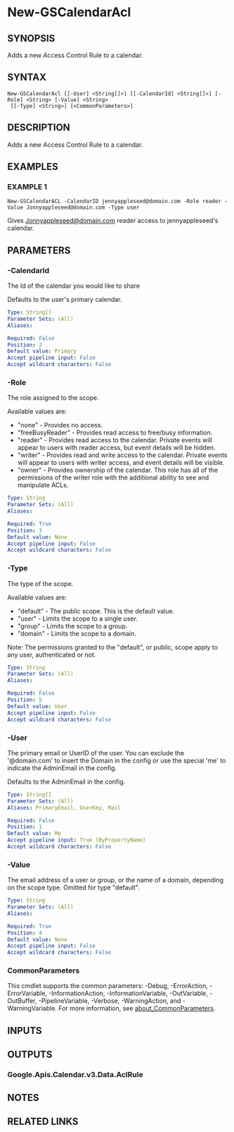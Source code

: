# New-GSCalendarAcl

## SYNOPSIS
Adds a new Access Control Rule to a calendar.

## SYNTAX

```
New-GSCalendarAcl [[-User] <String[]>] [[-CalendarId] <String[]>] [-Role] <String> [-Value] <String>
 [[-Type] <String>] [<CommonParameters>]
```

## DESCRIPTION
Adds a new Access Control Rule to a calendar.

## EXAMPLES

### EXAMPLE 1
```
New-GSCalendarACL -CalendarID jennyappleseed@domain.com -Role reader -Value Jonnyappleseed@domain.com -Type user
```

Gives Jonnyappleseed@domain.com reader access to jennyappleseed's calendar.

## PARAMETERS

### -CalendarId
The Id of the calendar you would like to share

Defaults to the user's primary calendar.

```yaml
Type: String[]
Parameter Sets: (All)
Aliases:

Required: False
Position: 2
Default value: Primary
Accept pipeline input: False
Accept wildcard characters: False
```

### -Role
The role assigned to the scope.

Available values are:
* "none" - Provides no access.
* "freeBusyReader" - Provides read access to free/busy information.
* "reader" - Provides read access to the calendar.
Private events will appear to users with reader access, but event details will be hidden.
* "writer" - Provides read and write access to the calendar.
Private events will appear to users with writer access, and event details will be visible.
* "owner" - Provides ownership of the calendar.
This role has all of the permissions of the writer role with the additional ability to see and manipulate ACLs.

```yaml
Type: String
Parameter Sets: (All)
Aliases:

Required: True
Position: 3
Default value: None
Accept pipeline input: False
Accept wildcard characters: False
```

### -Type
The type of the scope.

Available values are:
* "default" - The public scope.
This is the default value.
* "user" - Limits the scope to a single user.
* "group" - Limits the scope to a group.
* "domain" - Limits the scope to a domain.

Note: The permissions granted to the "default", or public, scope apply to any user, authenticated or not.

```yaml
Type: String
Parameter Sets: (All)
Aliases:

Required: False
Position: 5
Default value: User
Accept pipeline input: False
Accept wildcard characters: False
```

### -User
The primary email or UserID of the user.
You can exclude the '@domain.com' to insert the Domain in the config or use the special 'me' to indicate the AdminEmail in the config.

Defaults to the AdminEmail in the config.

```yaml
Type: String[]
Parameter Sets: (All)
Aliases: PrimaryEmail, UserKey, Mail

Required: False
Position: 1
Default value: Me
Accept pipeline input: True (ByPropertyName)
Accept wildcard characters: False
```

### -Value
The email address of a user or group, or the name of a domain, depending on the scope type.
Omitted for type "default".

```yaml
Type: String
Parameter Sets: (All)
Aliases:

Required: True
Position: 4
Default value: None
Accept pipeline input: False
Accept wildcard characters: False
```

### CommonParameters
This cmdlet supports the common parameters: -Debug, -ErrorAction, -ErrorVariable, -InformationAction, -InformationVariable, -OutVariable, -OutBuffer, -PipelineVariable, -Verbose, -WarningAction, and -WarningVariable. For more information, see [about_CommonParameters](http://go.microsoft.com/fwlink/?LinkID=113216).

## INPUTS

## OUTPUTS

### Google.Apis.Calendar.v3.Data.AclRule
## NOTES

## RELATED LINKS
